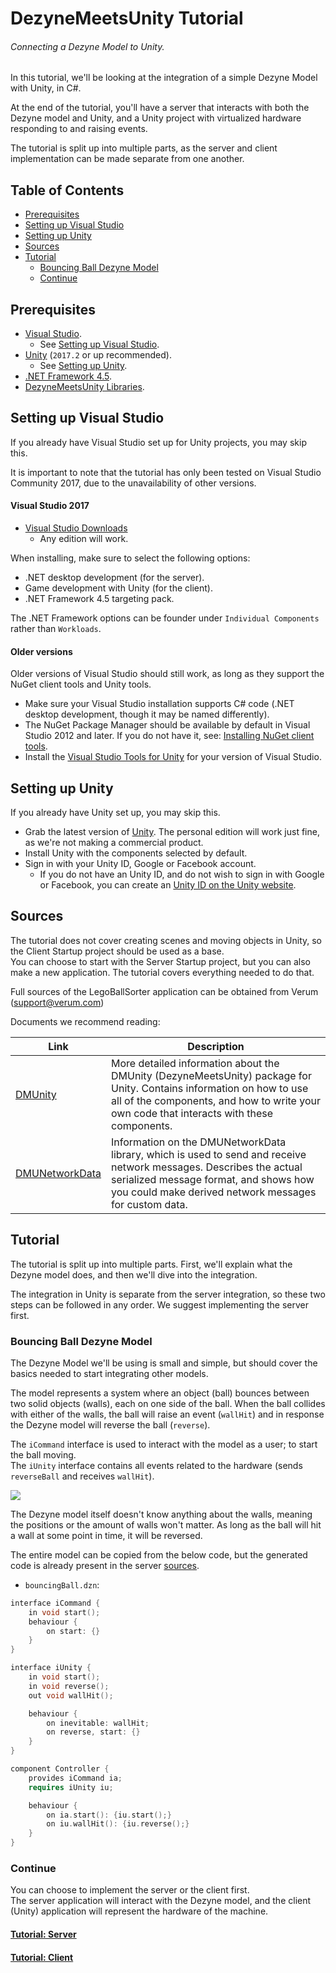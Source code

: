 # DezyneMeetsUnity Tutorial
###### *Connecting a Dezyne Model to Unity.*

In this tutorial, we'll be looking at the integration of a simple Dezyne Model with Unity, in C#.

At the end of the tutorial, you'll have a server that interacts with both the Dezyne model and Unity, and a Unity project with virtualized hardware responding to and raising events.

The tutorial is split up into multiple parts, as the server and client implementation can be made separate from one another.

## Table of Contents

* [Prerequisites](#prerequisites)
* [Setting up Visual Studio](#setting-up-visual-studio)
* [Setting up Unity](#setting-up-unity)
* [Sources](#sources)
* [Tutorial](#tutorial)
  * [Bouncing Ball Dezyne Model](#bouncing-ball-dezyne-model)
  * [Continue](#continue)

## Prerequisites

* [Visual Studio](https://www.visualstudio.com/downloads/).
  * See [Setting up Visual Studio](#setting-up-visual-studio).
* [Unity](https://store.unity.com/) (`2017.2` or up recommended).
  * See [Setting up Unity](#setting-up-unity).
* [.NET Framework 4.5](https://www.microsoft.com/en-us/download/details.aspx?id=30653).
* [DezyneMeetsUnity Libraries](https://github.com/dezyne/community/DezyneMeetsUnity/DezyneMeetsUnity-Libs.zip).

## Setting up Visual Studio

If you already have Visual Studio set up for Unity projects, you may skip this.  

It is important to note that the tutorial has only been tested on Visual Studio Community 2017, due to the unavailability of other versions.

#### Visual Studio 2017

* [Visual Studio Downloads](https://www.visualstudio.com/downloads/)
  * Any edition will work.

When installing, make sure to select the following options:

* .NET desktop development (for the server).
* Game development with Unity (for the client).
* .NET Framework 4.5 targeting pack.

The .NET Framework options can be founder under `Individual Components` rather than `Workloads`.

#### Older versions

Older versions of Visual Studio should still work, as long as they support the NuGet client tools and Unity tools.

* Make sure your Visual Studio installation supports C# code (.NET desktop development, though it may be named differently).
* The NuGet Package Manager should be available by default in Visual Studio 2012 and later. If you do not have it, see: [Installing NuGet client tools](https://docs.microsoft.com/en-us/nuget/guides/install-nuget).
* Install the [Visual Studio Tools for Unity](https://msdn.microsoft.com/en-us/library/dn940025.aspx) for your version of Visual Studio.

## Setting up Unity

If you already have Unity set up, you may skip this.

* Grab the latest version of [Unity](https://store.unity.com/). The personal edition will work just fine, as we're not making a commercial product.
* Install Unity with the components selected by default.
* Sign in with your Unity ID, Google or Facebook account.
  * If you do not have an Unity ID, and do not wish to sign in with Google or Facebook, you can create an [Unity ID on the Unity website](https://id.unity.com/en/conversations/48de9bdc-c9e6-4d4e-993e-18b05e74df6e01af).

## Sources

The tutorial does not cover creating scenes and moving objects in Unity, so the Client Startup project should be used as a base.  
You can choose to start with the Server Startup project, but you can also make a new application. The tutorial covers everything needed to do that.

Full sources of the LegoBallSorter application can be obtained from Verum (support@verum.com)

Documents we recommend reading:

| Link | Description |
|---|---|
| [DMUnity](../DMUnity.md) | More detailed information about the DMUnity (DezyneMeetsUnity) package for Unity. Contains information on how to use all of the components, and how to write your own code that interacts with these components. |
| [DMUNetworkData](../DMUNetworkData.md) | Information on the DMUNetworkData library, which is used to send and receive network messages. Describes the actual serialized message format, and shows how you could make derived network messages for custom data. |

## Tutorial

The tutorial is split up into multiple parts. First, we'll explain what the Dezyne model does, and then we'll dive into the integration.

The integration in Unity is separate from the server integration, so these two steps can be followed in any order. We suggest implementing the server first.

### Bouncing Ball Dezyne Model

The Dezyne Model we'll be using is small and simple, but should cover the basics needed to start integrating other models.

The model represents a system where an object (ball) bounces between two solid objects (walls), each on one side of the ball. When the ball collides with either of the walls, the ball will raise an event (`wallHit`) and in response the Dezyne model will reverse the ball (`reverse`).

The `iCommand` interface is used to interact with the model as a user; to start the ball moving.  
The `iUnity` interface contains all events related to the hardware (sends `reverseBall` and receives `wallHit`).

![](../Images/Tutorial/DezyneModel.png)

The Dezyne model itself doesn't know anything about the walls, meaning the positions or the amount of walls won't matter. As long as the ball will hit a wall at some point in time, it will be reversed.

The entire model can be copied from the below code, but the generated code is already present in the server [sources](#sources).

* `bouncingBall.dzn`:

```cpp
interface iCommand {
	in void start();
	behaviour {
		on start: {}
	}
}

interface iUnity {
	in void start();
	in void reverse();
	out void wallHit();

	behaviour {
		on inevitable: wallHit;
		on reverse, start: {}
	}
}

component Controller {
	provides iCommand ia;
	requires iUnity iu;

	behaviour {
		on ia.start(): {iu.start();}
		on iu.wallHit(): {iu.reverse();}
	}
}
```

### Continue

You can choose to implement the server or the client first.  
The server application will interact with the Dezyne model, and the client (Unity) application will represent the hardware of the machine.

#### [Tutorial: Server](Tutorial-Server.md#server)
#### [Tutorial: Client](Tutorial-Client.md#client)
